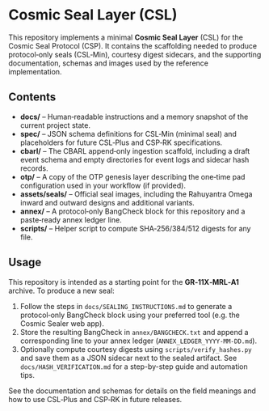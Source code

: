 # Cosmic Seal Layer (CSL)

This repository implements a minimal **Cosmic Seal Layer** (CSL) for the Cosmic Seal Protocol (CSP).  It contains the scaffolding needed to produce protocol‑only seals (CSL‑Min), courtesy digest sidecars, and the supporting documentation, schemas and images used by the reference implementation.

## Contents

* **docs/** – Human‑readable instructions and a memory snapshot of the current project state.
* **spec/** – JSON schema definitions for CSL‑Min (minimal seal) and placeholders for future CSL‑Plus and CSP‑RK specifications.
* **cbarl/** – The CBARL append‑only ingestion scaffold, including a draft event schema and empty directories for event logs and sidecar hash records.
* **otp/** – A copy of the OTP genesis layer describing the one‑time pad configuration used in your workflow (if provided).
* **assets/seals/** – Official seal images, including the Rahuyantra Omega inward and outward designs and additional variants.
* **annex/** – A protocol‑only BangCheck block for this repository and a paste‑ready annex ledger line.
* **scripts/** – Helper script to compute SHA‑256/384/512 digests for any file.

## Usage

This repository is intended as a starting point for the **GR‑11X‑MRL‑A1** archive.  To produce a new seal:

1. Follow the steps in `docs/SEALING_INSTRUCTIONS.md` to generate a protocol‑only BangCheck block using your preferred tool (e.g. the Cosmic Sealer web app).
2. Store the resulting BangCheck in `annex/BANGCHECK.txt` and append a corresponding line to your annex ledger (`ANNEX_LEDGER_YYYY‑MM‑DD.md`).
3. Optionally compute courtesy digests using `scripts/verify_hashes.py` and save them as a JSON sidecar next to the sealed artifact. See `docs/HASH_VERIFICATION.md` for a step-by-step guide and automation tips.

See the documentation and schemas for details on the field meanings and how to use CSL‑Plus and CSP‑RK in future releases.